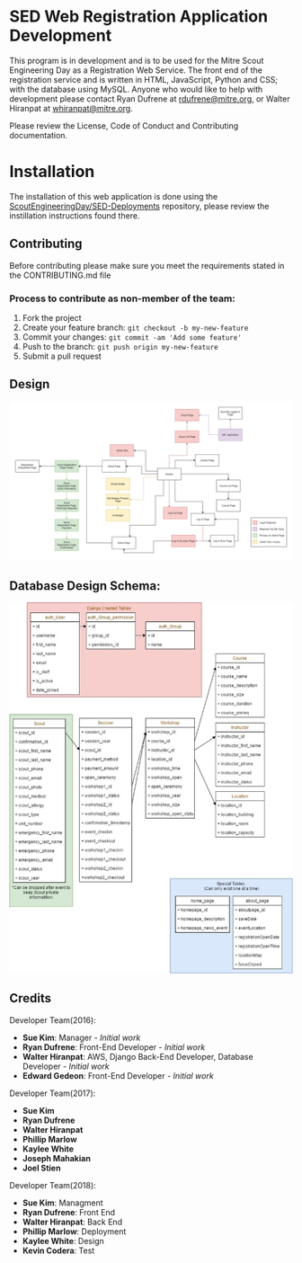 # SED Web Registration Application Development

This program is in development and is to be used for the Mitre Scout Engineering Day as a Registration Web Service. The front end of the registration service and is written in HTML, JavaScript, Python and CSS; with the database using MySQL. Anyone who would like to help with development please contact Ryan Dufrene at rdufrene@mitre.org, or Walter Hiranpat at whiranpat@mitre.org.

Please review the License, Code of Conduct and Contributing documentation.

# Installation

The installation of this web application is done using the [ScoutEngineeringDay/SED-Deployments](https://github.com/ScoutEngineeringDay/SED-Deployments) repository, please review the instillation instructions found there.

## Contributing
Before contributing please make sure you meet the requirements stated in the CONTRIBUTING.md file

### Process to contribute as non-member of the team:
1. Fork the project
2. Create your feature branch: `git checkout -b my-new-feature`
3. Commit your changes: `git commit -am 'Add some feature'`
4. Push to the branch: `git push origin my-new-feature`
5. Submit a pull request

## Design

![SED_Software.png](SED_Software.png?raw=true "Scout Engineering Day Web Design")

## Database Design Schema:

![SED_DataBase.jpg](SED_DataBase.jpg?raw=true "Scout Engineering Day Database")

## Credits
Developer Team(2016):
* **Sue Kim**: Manager - *Initial work*
* **Ryan Dufrene**: Front-End Developer - *Initial work*
* **Walter Hiranpat**: AWS, Django Back-End Developer, Database Developer - *Initial work*
* **Edward Gedeon**: Front-End Developer -  *Initial work*

Developer Team(2017):
* **Sue Kim**
* **Ryan Dufrene**
* **Walter Hiranpat**
* **Phillip Marlow**
* **Kaylee White**
* **Joseph Mahakian**
* **Joel Stien**

Developer Team(2018):
* **Sue Kim**: Managment
* **Ryan Dufrene**: Front End
* **Walter Hiranpat**: Back End
* **Phillip Marlow**: Deployment
* **Kaylee White**: Design
* **Kevin Codera**: Test
